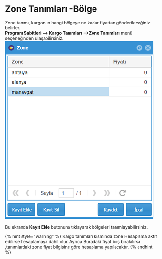 # Zone Tanımları -Bölge

Zone tanımı, kargonun hangi bölgeye ne kadar fiyattan gönderileceğiniz belirler. \
**Program Sabitleri --> Kargo Tanımları -->Zone Tanımları** menü seçeneğinden ulaşabilirsiniz.\
![](<../../.gitbook/assets/image (9).png>)

Bu ekranda **Kayıt Ekle** butonuna tıklayarak bölgeleri tanımlayabilirsiniz.&#x20;

{% hint style="warning" %}
Kargo tanımları kısmında zone Hesaplama aktif edilirse hesaplamaya dahil olur.  Ayrıca Buradaki fiyat boş bırakılırsa ,tanımlardaki zone fiyat bilgisine göre hesaplama yapılacaktır.
{% endhint %}

